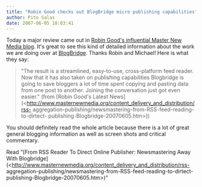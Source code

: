 ```yaml
---
title: "Robin Good checks out BlogBridge micro publishing capabilities"
author: Pito Salas
date: 2007-06-05 18:03:41
---
```



Today a major review came out in [Robin Good's influential Master New Media
blog](<http://www.masternewmedia.org/>). It's great to see this kind of
detailed information about the work we are doing over at
[BlogBridge](<http://www.blogbridge.com>). Thanks Robin and Michael! Here is
what they say:

> "The result is a streamlined, easy-to-use, cross-platform feed reader. Now
> that it has also taken on publishing capabilities Blogbridge is going to
> save bloggers a lot of time spent copying and pasting data from one post to
> another. Joining the conversation just got even easier." (from [Robin Good's
> Latest
> News](<http://www.masternewmedia.org/content_delivery_and_distribution/rss-
> aggregation-publishing/newsmastering-from-RSS-feed-reading-to-dirtect-
> publishing-Blogbridge-20070605.htm>))

You should definitely read the whole article because there is a lot of great
general blogging information as well as screen shots and critical commentary.

Read "[From RSS Reader To Direct Online Publisher: Newsmastering Away With
Blogbridge](<http://www.masternewmedia.org/content_delivery_and_distribution/rss-
aggregation-publishing/newsmastering-from-RSS-feed-reading-to-dirtect-
publishing-Blogbridge-20070605.htm>)"


